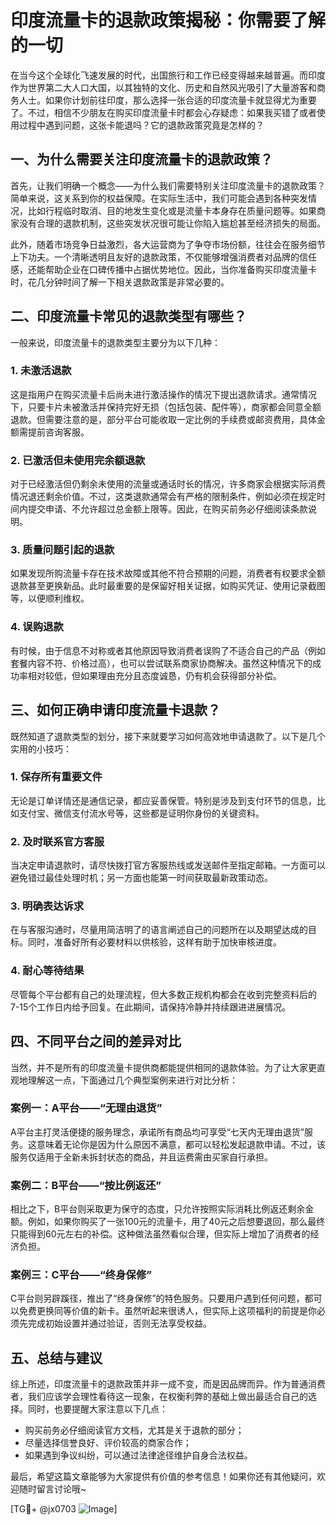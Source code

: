 # 印度流量卡的退款政策揭秘：你需要了解的一切

在当今这个全球化飞速发展的时代，出国旅行和工作已经变得越来越普遍。而印度作为世界第二大人口大国，以其独特的文化、历史和自然风光吸引了大量游客和商务人士。如果你计划前往印度，那么选择一张合适的印度流量卡就显得尤为重要了。不过，相信不少朋友在购买印度流量卡时都会心存疑虑：如果我买错了或者使用过程中遇到问题，这张卡能退吗？它的退款政策究竟是怎样的？

## 一、为什么需要关注印度流量卡的退款政策？

首先，让我们明确一个概念——为什么我们需要特别关注印度流量卡的退款政策？简单来说，这关系到你的权益保障。在实际生活中，我们可能会遇到各种突发情况，比如行程临时取消、目的地发生变化或是流量卡本身存在质量问题等。如果商家没有合理的退款机制，这些突发状况很可能让你陷入尴尬甚至经济损失的局面。

此外，随着市场竞争日益激烈，各大运营商为了争夺市场份额，往往会在服务细节上下功夫。一个清晰透明且友好的退款政策，不仅能够增强消费者对品牌的信任感，还能帮助企业在口碑传播中占据优势地位。因此，当你准备购买印度流量卡时，花几分钟时间了解一下相关退款政策是非常必要的。

## 二、印度流量卡常见的退款类型有哪些？

一般来说，印度流量卡的退款类型主要分为以下几种：

### 1. **未激活退款**
这是指用户在购买流量卡后尚未进行激活操作的情况下提出退款请求。通常情况下，只要卡片未被激活并保持完好无损（包括包装、配件等），商家都会同意全额退款。但需要注意的是，部分平台可能收取一定比例的手续费或邮资费用，具体金额需提前咨询客服。

### 2. **已激活但未使用完余额退款**
对于已经激活但仍剩余未使用的流量或通话时长的情况，许多商家会根据实际消费情况退还剩余价值。不过，这类退款通常会有严格的限制条件，例如必须在规定时间内提交申请、不允许超过总金额上限等。因此，在购买前务必仔细阅读条款说明。

### 3. **质量问题引起的退款**
如果发现所购流量卡存在技术故障或其他不符合预期的问题，消费者有权要求全额退款甚至更换新品。此时最重要的是保留好相关证据，如购买凭证、使用记录截图等，以便顺利维权。

### 4. **误购退款**
有时候，由于信息不对称或者其他原因导致消费者误购了不适合自己的产品（例如套餐内容不符、价格过高），也可以尝试联系商家协商解决。虽然这种情况下的成功率相对较低，但如果理由充分且态度诚恳，仍有机会获得部分补偿。

## 三、如何正确申请印度流量卡退款？

既然知道了退款类型的划分，接下来就要学习如何高效地申请退款了。以下是几个实用的小技巧：

### 1. **保存所有重要文件**
无论是订单详情还是通信记录，都应妥善保管。特别是涉及到支付环节的信息，比如支付宝、微信支付流水号等，这些都是证明你身份的关键资料。

### 2. **及时联系官方客服**
当决定申请退款时，请尽快拨打官方客服热线或发送邮件至指定邮箱。一方面可以避免错过最佳处理时机；另一方面也能第一时间获取最新政策动态。

### 3. **明确表达诉求**
在与客服沟通时，尽量用简洁明了的语言阐述自己的问题所在以及期望达成的目标。同时，准备好所有必要材料以供核验，这样有助于加快审核进度。

### 4. **耐心等待结果**
尽管每个平台都有自己的处理流程，但大多数正规机构都会在收到完整资料后的7-15个工作日内给予回复。在此期间，请保持冷静并持续跟进进展情况。

## 四、不同平台之间的差异对比

当然，并不是所有的印度流量卡提供商都能提供相同的退款体验。为了让大家更直观地理解这一点，下面通过几个典型案例来进行对比分析：

### 案例一：A平台——“无理由退货”
A平台主打灵活便捷的服务理念，承诺所有商品均可享受“七天内无理由退货”服务。这意味着无论你是因为什么原因不满意，都可以轻松发起退款申请。不过，该服务仅适用于全新未拆封状态的商品，并且运费需由买家自行承担。

### 案例二：B平台——“按比例返还”
相比之下，B平台则采取更为保守的态度，只允许按照实际消耗比例返还剩余金额。例如，如果你购买了一张100元的流量卡，用了40元之后想要退回，那么最终只能得到60元左右的补偿。这种做法虽然看似合理，但实际上增加了消费者的经济负担。

### 案例三：C平台——“终身保修”
C平台则另辟蹊径，推出了“终身保修”的特色服务。只要用户遇到任何问题，都可以免费更换同等价值的新卡。虽然听起来很诱人，但实际上这项福利的前提是你必须先完成初始设置并通过验证，否则无法享受权益。

## 五、总结与建议

综上所述，印度流量卡的退款政策并非一成不变，而是因品牌而异。作为普通消费者，我们应该学会理性看待这一现象，在权衡利弊的基础上做出最适合自己的选择。同时，也要提醒大家注意以下几点：

- 购买前务必仔细阅读官方文档，尤其是关于退款的部分；
- 尽量选择信誉良好、评价较高的商家合作；
- 如果遇到争议纠纷，可以通过法律途径维护自身合法权益。

最后，希望这篇文章能够为大家提供有价值的参考信息！如果你还有其他疑问，欢迎随时留言讨论哦~

[TG💪+ @jx0703 ![Image](https://github.com/user-attachments/assets/dbca1d08-cadb-493c-b0ec-ad6f7a83f270)]